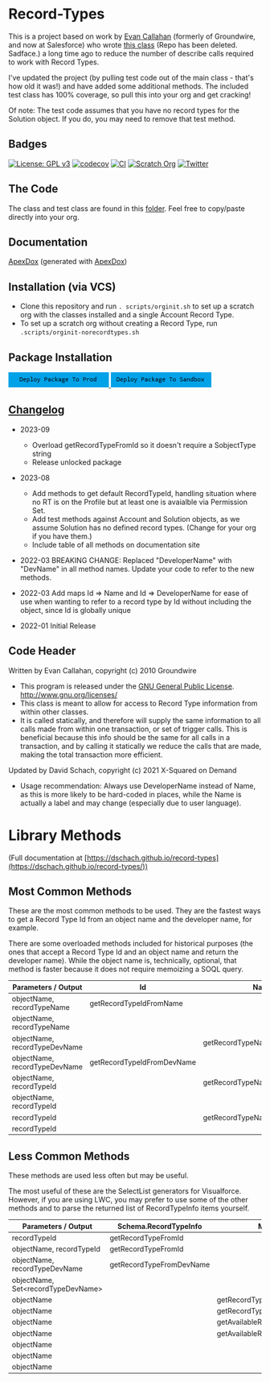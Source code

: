 # Record-Types

This is a project based on work by [Evan Callahan](https://github.com/groundwired) (formerly of Groundwire, and now at Salesforce) who wrote [this class](https://github.com/SalesforceFoundation/JenkinsTesting/blob/master/src/classes/RecordTypes.cls) (Repo has been deleted. Sadface.) a long time ago to reduce the number of describe calls required to work with Record Types.

I've updated the project (by pulling test code out of the main class - that's how old it was!) and have added some additional methods. The included test class has 100% coverage, so pull this into your org and get cracking!

Of note: The test code assumes that you have no record types for the Solution object. If you do, you may need to remove that test method.

## Badges

[![License: GPL v3](https://img.shields.io/badge/License-GPLv3-blue.svg)](https://www.gnu.org/licenses/gpl-3.0)
[![codecov](https://codecov.io/gh/dschach/record-types/branch/main/graph/badge.svg?token=RVhs6ab2Md)](https://codecov.io/gh/dschach/record-types)
[![CI](https://github.com/dschach/record-types/actions/workflows/ci.yml/badge.svg)](https://github.com/dschach/record-types/actions/workflows/ci.yml)
[![Scratch Org](https://github.com/dschach/record-types/actions/workflows/pr.yml/badge.svg)](https://github.com/dschach/record-types/actions/workflows/pr.yml)
[![Twitter](https://img.shields.io/twitter/follow/dschach.svg?style=social)](https://img.shields.io/twitter/follow/dschach.svg?style=social)

## The Code

The class and test class are found in this [folder](/force-app/main/default/classes/). Feel free to copy/paste directly into your org.

## Documentation

[ApexDox](https://dschach.github.io/record-types/RecordTypes.html) (generated with [ApexDox](https://github.com/no-stack-dub-sack/apexdox-vs-code))

## Installation (via VCS)

- Clone this repository and run `. scripts/orginit.sh` to set up a scratch org with the classes installed and a single Account Record Type.
- To set up a scratch org without creating a Record Type, run `.scripts/orginit-norecordtypes.sh`

## Package Installation

<a href="https://login.salesforce.com/packaging/installPackage.apexp?p0=04tQm0000009IIfIAM">
  <img alt="Deploy to Salesforce"
       src="./media/deploy-package-to-prod.png">
</a>
<a href="https://test.salesforce.com/packaging/installPackage.apexp?p0=04tQm0000009IIfIAM">
  <img alt="Deploy to Salesforce Sandbox"
       src="./media/deploy-package-to-sandbox.png">
</a>

<br/>

## [Changelog](./CHANGELOG.md)

- 2023-09

  - Overload getRecordTypeFromId so it doesn't require a SobjectType string
  - Release unlocked package

- 2023-08

  - Add methods to get default RecordTypeId, handling situation where no RT is on the Profile but at least one is avaialble via Permission Set.
  - Add test methods against Account and Solution objects, as we assume Solution has no defined record types. (Change for your org if you have them.)
  - Include table of all methods on documentation site

- 2022-03 BREAKING CHANGE: Replaced "DeveloperName" with "DevName" in all method names. Update your code to refer to the new methods.

- 2022-03 Add maps Id => Name and Id => DeveloperName for ease of use when wanting to refer to a record type by Id without including the object, since Id is globally unique

- 2022-01 Initial Release

## Code Header

Written by Evan Callahan, copyright (c) 2010 Groundwire

- This program is released under the [GNU General Public License](./LICENSE). http://www.gnu.org/licenses/
- This class is meant to allow for access to Record Type information from within other classes.
- It is called statically, and therefore will supply the same information to all calls made from within one transaction, or set of trigger calls. This is beneficial because this info should be the same for all calls in a transaction, and by calling it statically we reduce the calls that are made, making the total transaction more efficient.

Updated by David Schach, copyright (c) 2021 X-Squared on Demand

- Usage recommendation: Always use DeveloperName instead of Name, as this is more likely to be hard-coded in places, while the Name is actually a label and may change (especially due to user language).

# Library Methods

(Full documentation at [https://dschach.github.io/record-types](https://dschach.github.io/record-types/))

## Most Common Methods

These are the most common methods to be used. They are the fastest ways to get a Record Type Id from an object name and the developer name, for example.

There are some overloaded methods included for historical purposes (the ones that accept a Record Type Id and an object name and return the developer name).
While the object name is, technically, optional, that method is faster because it does not require memoizing a SOQL query.

| Parameters / Output           | Id                         | Name                         | DeveloperName                |
| ----------------------------- | -------------------------- | ---------------------------- | ---------------------------- |
| objectName, recordTypeName    | getRecordTypeIdFromName    |                              |                              |
| objectName, recordTypeName    |                            |                              | getRecordTypeDevNameFromName |
| objectName, recordTypeDevName |                            | getRecordTypeNameFromDevName |                              |
| objectName, recordTypeDevName | getRecordTypeIdFromDevName |                              |                              |
| objectName, recordTypeId      |                            | getRecordTypeNameFromId      |                              |
| objectName, recordTypeId      |                            |                              | getRecordTypeDevNameFromId   |
| recordTypeId                  |                            | getRecordTypeNameFromId      |                              |
| recordTypeId                  |                            |                              | getRecordTypeDevNameFromId   |

## Less Common Methods

These methods are used less often but may be useful.

The most useful of these are the SelectList generators for Visualforce. However, if you are using LWC, you may prefer to use some of the other methods and to parse the returned list of RecordTypeInfo items yourself.

| Parameters / Output                      | Schema.RecordTypeInfo    | Map(String, Id)                    | SelectList                        | Set&lt;Id&gt;                  |
| ---------------------------------------- | ------------------------ | ---------------------------------- | --------------------------------- | ------------------------------ |
| recordTypeId                             | getRecordTypeFromId      |                                    |                                   |                                |
| objectName, recordTypeId                 | getRecordTypeFromId      |                                    |                                   |                                |
| objectName, recordTypeDevName            | getRecordTypeFromDevName |                                    |                                   |                                |
| objectName, Set&lt;recordTypeDevName&gt; |                          |                                    |                                   | getRecordTypeIdSetFromDevNames |
| objectName                               |                          | getRecordTypeDevNameIdMap          |                                   |                                |
| objectName                               |                          | getRecordTypeNameIdMap             |                                   |                                |
| objectName                               |                          | getAvailableRecordTypeDevNameIdMap |                                   |                                |
| objectName                               |                          | getAvailableRecordTypeNameIdMap    |                                   |                                |
| objectName                               |                          |                                    | getRecordTypesForSelectList       |                                |
| objectName                               |                          |                                    | getAllRecordTypesForSelectList    |                                |
| objectName                               |                          |                                    | getStringRecordTypesForSelectList |                                |

